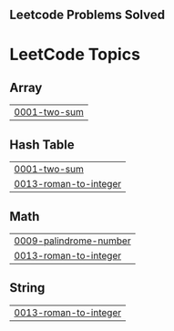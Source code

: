 ## Leetcode Problems Solved

<!---LeetCode Topics Start-->
# LeetCode Topics
## Array
|  |
| ------- |
| [0001-two-sum](https://github.com/mariamibrahim424/LeetCode/tree/master/0001-two-sum) |
## Hash Table
|  |
| ------- |
| [0001-two-sum](https://github.com/mariamibrahim424/LeetCode/tree/master/0001-two-sum) |
| [0013-roman-to-integer](https://github.com/mariamibrahim424/LeetCode/tree/master/0013-roman-to-integer) |
## Math
|  |
| ------- |
| [0009-palindrome-number](https://github.com/mariamibrahim424/LeetCode/tree/master/0009-palindrome-number) |
| [0013-roman-to-integer](https://github.com/mariamibrahim424/LeetCode/tree/master/0013-roman-to-integer) |
## String
|  |
| ------- |
| [0013-roman-to-integer](https://github.com/mariamibrahim424/LeetCode/tree/master/0013-roman-to-integer) |
<!---LeetCode Topics End-->